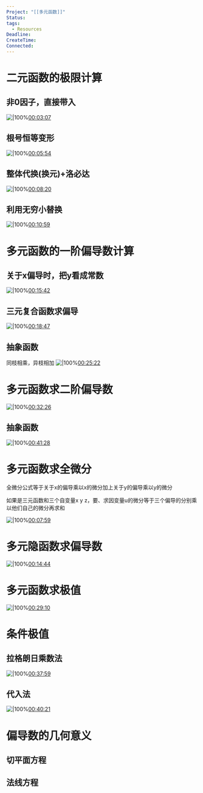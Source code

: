 ```yaml
---
Project: "[[多元函数]]"
Status: 
tags:
  - Resources
Deadline: 
CreateTime: 
Connected:
---
```

# 二元函数的极限计算
## 非0因子，直接带入
![|100%](ziyunote-20240401_195239.jpg)[00:03:07](ziyunote://play?path=https%3A%2F%2Fwww.bilibili.com%2Fvideo%2FBV1Hu411s7J1%2F%3Fspm_id_from%3D333.1007.top_right_bar_window_default_collection.content.click%26vd_source%3D8b450300cfa6415cb0312754cf65ba30&time=00:03:07)

## 根号恒等变形
![|100%](ziyunote-20240401_195432.jpg)[00:05:54](ziyunote://play?path=https%3A%2F%2Fwww.bilibili.com%2Fvideo%2FBV1Hu411s7J1%2F%3Fspm_id_from%3D333.1007.top_right_bar_window_default_collection.content.click%26vd_source%3D8b450300cfa6415cb0312754cf65ba30&time=00:05:54)

## 整体代换(换元)+洛必达
![|100%](ziyunote-20240401_195637.jpg)[00:08:20](ziyunote://play?path=https%3A%2F%2Fwww.bilibili.com%2Fvideo%2FBV1Hu411s7J1%2F%3Fspm_id_from%3D333.1007.top_right_bar_window_default_collection.content.click%26vd_source%3D8b450300cfa6415cb0312754cf65ba30&time=00:08:20)

## 利用无穷小替换
![|100%](ziyunote-20240401_195824.jpg)[00:10:59](ziyunote://play?path=https%3A%2F%2Fwww.bilibili.com%2Fvideo%2FBV1Hu411s7J1%2F%3Fspm_id_from%3D333.1007.top_right_bar_window_default_collection.content.click%26vd_source%3D8b450300cfa6415cb0312754cf65ba30&time=00:10:59)

# 多元函数的一阶偏导数计算
## 关于x偏导时，把y看成常数
![|100%](ziyunote-20240401_200201.jpg)[00:15:42](ziyunote://play?path=https%3A%2F%2Fwww.bilibili.com%2Fvideo%2FBV1Hu411s7J1%2F%3Fspm_id_from%3D333.1007.top_right_bar_window_default_collection.content.click%26vd_source%3D8b450300cfa6415cb0312754cf65ba30&time=00:15:42)
## 三元复合函数求偏导
![|100%](ziyunote-20240401_200405.jpg)[00:18:47](ziyunote://play?path=https%3A%2F%2Fwww.bilibili.com%2Fvideo%2FBV1Hu411s7J1%2F%3Fspm_id_from%3D333.1007.top_right_bar_window_default_collection.content.click%26vd_source%3D8b450300cfa6415cb0312754cf65ba30&time=00:18:47)

## 抽象函数
同枝相乘，异枝相加
![|100%](ziyunote-20240401_201119.jpg)[00:25:22](ziyunote://play?path=https%3A%2F%2Fwww.bilibili.com%2Fvideo%2FBV1Hu411s7J1%2F%3Fspm_id_from%3D333.1007.top_right_bar_window_default_collection.content.click%26vd_source%3D8b450300cfa6415cb0312754cf65ba30&time=00:25:22)

# 多元函数求二阶偏导数
![|100%](ziyunote-20240401_201356.jpg)[00:32:26](ziyunote://play?path=https%3A%2F%2Fwww.bilibili.com%2Fvideo%2FBV1Hu411s7J1%2F%3Fspm_id_from%3D333.1007.top_right_bar_window_default_collection.content.click%26vd_source%3D8b450300cfa6415cb0312754cf65ba30&time=00:32:26)
## 抽象函数
![|100%](ziyunote-20240401_202238.jpg)[00:41:28](ziyunote://play?path=https%3A%2F%2Fwww.bilibili.com%2Fvideo%2FBV1Hu411s7J1%2F%3Fspm_id_from%3D333.1007.top_right_bar_window_default_collection.content.click%26vd_source%3D8b450300cfa6415cb0312754cf65ba30&time=00:41:28)

# 多元函数求全微分
全微分公式等于关于x的偏导乘以x的微分加上关于y的偏导乘以y的微分

如果是三元函数和三个自变量x y z，要、求因变量u的微分等于三个偏导的分别乘以他们自己的微分再求和

![|100%](ziyunote-20240408_171816.jpg)[00:07:59](ziyunote://play?path=https%3A%2F%2Fwww.bilibili.com%2Fvideo%2FBV1Hu411s7J1%3Fp%3D2%26vd_source%3D8b450300cfa6415cb0312754cf65ba30&time=00:07:59)

# 多元隐函数求偏导数
![|100%](ziyunote-20240408_172221.jpg)[00:14:44](ziyunote://play?path=https%3A%2F%2Fwww.bilibili.com%2Fvideo%2FBV1Hu411s7J1%3Fp%3D2%26vd_source%3D8b450300cfa6415cb0312754cf65ba30&time=00:14:44)

# 多元函数求极值
![|100%](ziyunote-20240422_214121.jpg)[00:29:10](ziyunote://play?path=https%3A%2F%2Fwww.bilibili.com%2Fvideo%2FBV1Hu411s7J1%2F%3Fp%3D2%26vd_source%3D8b450300cfa6415cb0312754cf65ba30&time=00:29:10)
# 条件极值
## 拉格朗日乘数法
![|100%](ziyunote-20240422_214418.jpg)[00:37:59](ziyunote://play?path=https%3A%2F%2Fwww.bilibili.com%2Fvideo%2FBV1Hu411s7J1%2F%3Fp%3D2%26vd_source%3D8b450300cfa6415cb0312754cf65ba30&time=00:37:59)

## 代入法
![|100%](ziyunote-20240422_214517.jpg)[00:40:21](ziyunote://play?path=https%3A%2F%2Fwww.bilibili.com%2Fvideo%2FBV1Hu411s7J1%2F%3Fp%3D2%26vd_source%3D8b450300cfa6415cb0312754cf65ba30&time=00:40:21)

# 偏导数的几何意义
## 切平面方程

## 法线方程